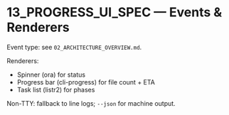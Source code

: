 # 13_PROGRESS_UI_SPEC — Events & Renderers

Event type: see `02_ARCHITECTURE_OVERVIEW.md`.

Renderers:
- Spinner (ora) for status
- Progress bar (cli-progress) for file count + ETA
- Task list (listr2) for phases

Non-TTY: fallback to line logs; `--json` for machine output.
